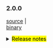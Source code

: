 ### 2.0.0	

 [source](https://github.com/seata/seata/archive/v2.0.0.zip) |	
 [binary](https://github.com/seata/seata/releases/download/v2.0.0/seata-server-2.0.0.zip) 	

<details>	
  <summary><mark>Release notes</mark></summary>	
  ### Seata 2.0.0	

Seata 2.0.0 Released.

Seata is an easy-to-use, high-performance, open source distributed transaction solution.

The version is updated as follows:

### feature：
  * [[#1234](https://github.com/seata/seata/pull/1234)] Please delete the sample later

### bugfix：
  - [[#4607](https://github.com/seata/seata/pull/4607)] fix bug on skipping lock check

### optimize：
  - [[#4567](https://github.com/seata/seata/pull/4567)] support where method condition(find_in_set)

### test:
  * [[#1234](https://github.com/seata/seata/pull/1234)] Please delete the sample later

Thanks to these contributors for their code commits. Please report an unintended omission.

  - [slievrly](https://github.com/slievrly)
  - [doubleDimple](https://github.com/doubleDimple)
  - [tuwenlin](https://github.com/tuwenlin)

Also, we receive many valuable issues, questions and advices from our community. Thanks for you all.

 #### Link	

  - **Seata:** https://github.com/seata/seata
  - **Seata-Samples:** https://github.com/seata/seata-samples
  - **Release:** https://github.com/seata/seata/releases
  - **WebSite:** https://seata.io


</details>
